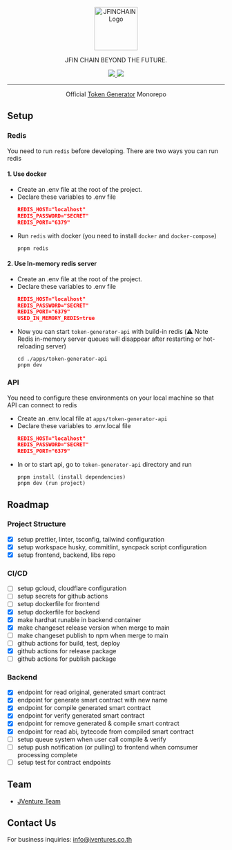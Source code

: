 <p align="center">
  <a href="https://jfinchain.com/" target="blank"><img src="https://static.wixstatic.com/media/ff114f_a8511d92b57c4e6ea27422ede46f5f57~mv2.png/v1/fill/w_69,h_69,al_c,q_85,usm_0.66_1.00_0.01,enc_auto/JFIN%20Logo-06.png" height="100" alt="JFINCHAIN Logo" /></a>
</p>
<p align="center">JFIN CHAIN BEYOND THE FUTURE.</p>

<p align="center">
    <a href="https://www.facebook.com/JFINofficial" target="_blank">
        <img src="https://img.shields.io/badge/Facebook-1877F2?style=social&logo=facebook">
    </a>
    <a href="https://twitter.com/jfinofficial" target="_blank">
        <img src="https://img.shields.io/github/followers/jventures-jdn?style=social">
    </a>
</p>
<hr/>

<p align="center">
    Official <a href="https://github.com/jventures-jdn/project-staking-ui">Token Generator</a> Monorepo
</p>

## Setup

### Redis

You need to run `redis` before developing. There are two ways you can run redis

#### 1. Use docker

- Create an .env file at the root of the project.
- Declare these variables to .env file
  ```json
  REDIS_HOST="localhost"
  REDIS_PASSWORD="SECRET"
  REDIS_PORT="6379"
  ```
- Run `redis` with docker (you need to install `docker` and `docker-compose`)
  ```
  pnpm redis
  ```

#### 2. Use In-memory redis server

- Create an .env file at the root of the project.
- Declare these variables to .env file
  ```json
  REDIS_HOST="localhost"
  REDIS_PASSWORD="SECRET"
  REDIS_PORT="6379"
  USED_IN_MEMORY_REDIS=true
  ```
- Now you can start `token-generator-api` with build-in redis
  (⚠️ Note Redis in-memory server queues will disappear after restarting or hot-reloading server)
  ```
  cd ./apps/token-generator-api
  pnpm dev
  ```

### API

You need to configure these environments on your local machine so that API can connect to redis

- Create an .env.local file at `apps/token-generator-api`
- Declare these variables to .env.local file
  ```json
  REDIS_HOST="localhost"
  REDIS_PASSWORD="SECRET"
  REDIS_PORT="6379"
  ```
- In or to start api, go to `token-generator-api` directory and run
  ```
  pnpm install (install dependencies)
  pnpm dev (run project)
  ```

## Roadmap

### Project Structure

- [x] setup prettier, linter, tsconfig, tailwind configuration
- [x] setup workspace husky, commitlint, syncpack script configuration
- [x] setup frontend, backend, libs repo

### CI/CD

- [ ] setup gcloud, cloudflare configuration
- [ ] setup secrets for github actions
- [ ] setup dockerfile for frontend
- [x] setup dockerfile for backend
- [x] make hardhat runable in backend container
- [x] make changeset release version when merge to main
- [ ] make changeset publish to npm when merge to main
- [ ] github actions for build, test, deploy
- [x] github actions for release package
- [ ] github actions for publish package

### Backend

- [x] endpoint for read original, generated smart contract
- [x] endpoint for generate smart contract with new name
- [x] endpoint for compile generated smart contract
- [x] endpoint for verify generated smart contract
- [x] endpoint for remove generated & compile smart contract
- [x] endpoint for read abi, bytecode from compiled smart contract
- [ ] setup queue system when user call compile & verify
- [ ] setup push notification (or pulling) to frontend when comsumer processing complete
- [ ] setup test for contract endpoints

## Team

- [JVenture Team](https://github.com/orgs/jventures-jdn)

## Contact Us

For business inquiries: info@jventures.co.th
